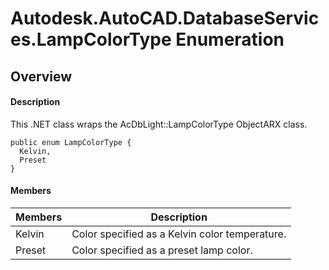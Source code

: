 # Autodesk.AutoCAD.DatabaseServices.LampColorType Enumeration

## Overview

#### Description
This .NET class wraps the AcDbLight::LampColorType ObjectARX class.
```text
public enum LampColorType {
  Kelvin,
  Preset
}
```

#### Members

| Members | Description |
| --- | --- |
| Kelvin | Color specified as a Kelvin color temperature. |
| Preset | Color specified as a preset lamp color. |